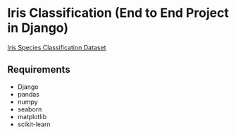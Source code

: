 # Iris Classification (End to End Project in Django)
[Iris Species Classification Dataset](https://www.kaggle.com/datasets/uciml/iris)

## Requirements
- Django
- pandas
- numpy
- seaborn
- matplotlib
- scikit-learn
